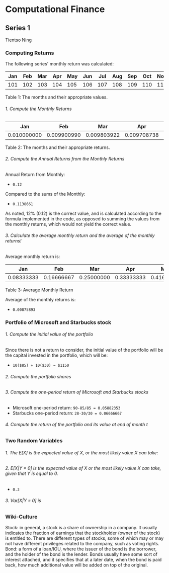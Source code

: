 # Computational Finance
## Series 1
Tientso Ning

### Computing Returns
The following series' monthly return was calculated:

|Jan|Feb|Mar|Apr|May|Jun|Jul|Aug|Sep|Oct|Nov|Dec|
|---|---|---|---|---|---|---|---|---|---|---|---|
|101|102|103|104|105|106|107|108|109|110|111|112|

Table 1: The months and their appropriate values.

###### 1. Compute the Monthly Returns

|Jan|Feb|Mar|Apr|May|Jun|Jul|Aug|Sep|Oct|Nov|Dec|
|---|---|---|---|---|---|---|---|---|---|---|---|
|0.010000000|0.009900990|0.009803922|0.009708738|0.009615385|0.009523810|0.009433962|0.009345794|0.009259259|0.009174312|0.009090909|0.009009009|

Table 2: The months and their appropriate returns.

###### 2. Compute the Annual Returns from the Monthly Returns

Annual Return from Monthly:

* `0.12`

Compared to the sums of the Monthly:

* `0.1138661`

As noted, 12% (0.12) is the correct value, and is calculated according to the formula implemented in the code, as opposed to summing the values from the monthly returns, which would not yield the correct value.

###### 3. Calculate the average monthly return and the average of the monthly returns!

Average monthly return is:

|Jan|Feb|Mar|Apr|May|Jun|Jul|Aug|Sep|Oct|Nov|Dec|
|---|---|---|---|---|---|---|---|---|---|---|---|
|0.08333333|0.16666667|0.25000000|0.33333333|0.41666667|0.50000000|0.58333333|0.66666667|0.75000000|0.83333333|0.91666667|1.00000000|

Table 3: Average Monthly Return

Average of the monthly returns is:

* `0.00875893`

### Portfolio of Microsoft and Starbucks stock

###### 1. Compute the initial value of the portfolio
Since there is not a return to consider, the initial value of the portfolio will be the capital invested in the portfolio, which will be:
* `10($85) + 10($30) = $1150`

###### 2. Compute the portfolio shares


###### 3. Compute the one-period return of Microsoft and Starbucks stocks
* Microsoft one-period return: `90-85/85 = 0.05882353`
* Starbucks one-period return: `28-30/30 = 0.06666667`

###### 4. Compute the return of the portfolio and its value at end of month t


### Two Random Variables

###### 1. The E[X] is the expected value of X, or the most likely value X can take:


###### 2. E[X|Y = 0] is the expected value of X or the most likely value X can take, given that Y is equal to 0.
* `0.3`

###### 3. Var[X|Y = 0] is

### Wiki-Culture
Stock: in general, a stock is a share of ownership in a company. It usually indicates the fraction of earnings that the stockholder (owner of the stock) is entitled to. There are different types of stocks, some of which may or may not have different privileges related to the company, such as voting rights.
Bond: a form of a loan/IOU, where the issuer of the bond is the borrower, and the holder of the bond is the lender. Bonds usually have some sort of interest attached, and it specifies that at a later date, when the bond is paid back, how much additional value will be added on top of the original.
